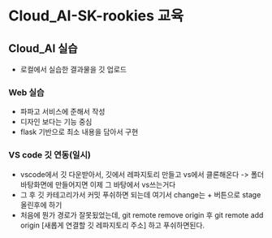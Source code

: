# Cloud_AI-SK-rookies 교육

## Cloud_AI 실습
  - 로컬에서 실습한 결과물을 깃 업로드


### Web 실습
  - 파파고 서비스에 준해서 작성
  - 디자인 보다는 기능 중심
  - flask 기반으로 최소 내용을 담아서 구현


### VS code 깃 연동(일시)
  - vscode에서 깃 다운받아서, 깃에서 레파지토리 만들고 vs에서 클론해온다 -> 폴더 바탕화면에 만들어지면 이제 그 바탕에서 vs쓰는거다
  - 그 후 깃 카테고리가서 커밋 푸쉬하면 되는데 여기서 change는 + 버튼으로 stage올린후에 하기
  - 처음에 뭔가 경로가 잘못됬었는데, git remote remove origin 후 git remote add origin [새롭게 연결할 깃 레파지토리 주소] 하고 푸쉬하면된다.

